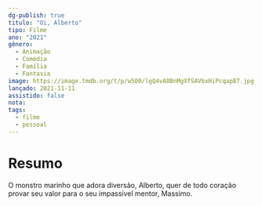 ```yaml
---
dg-publish: true
titulo: "Oi, Alberto"
tipo: Filme
ano: "2021"
gênero:
  - Animação
  - Comédia
  - Família
  - Fantasia
image: https://image.tmdb.org/t/p/w500/lgQ4vA8BnMgXfSAVbxHiPcqapB7.jpg
lançado: 2021-11-11
assistido: false
nota: 
tags:
  - filme
  - pessoal
---
```

# Resumo
O monstro marinho que adora diversão, Alberto, quer de todo coração provar seu valor para o seu impassível mentor, Massimo.
